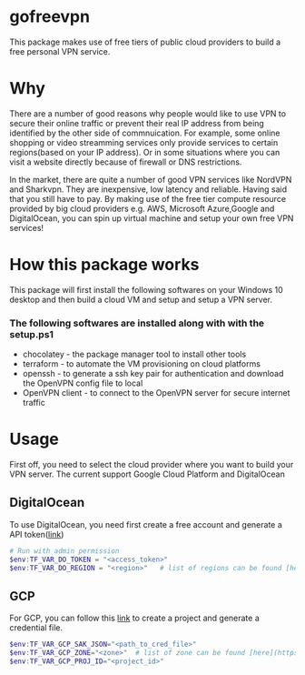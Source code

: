 # gofreevpn

This package makes use of free tiers of public cloud providers to build a free personal VPN service.

# Why

There are a number of good reasons why people would like to use VPN to secure their online traffic or prevent their real IP address from being identified by the other side of commnuication. For example, some online shopping or video streamming services only provide services to certain regions(based on your IP address). Or in some situations where you can visit a website directly because of firewall or DNS restrictions.

In the market, there are quite a number of good VPN services like NordVPN and Sharkvpn. They are inexpensive, low latency and reliable. Having said that you still have to pay. By making use of the free tier compute resource provided by big cloud providers e.g. AWS, Microsoft Azure,Google and DigitalOcean, you can spin up virtual machine and setup your own free VPN services!


# How this package works

This package will first install the following softwares on your Windows 10 desktop and then build a cloud VM and setup and setup a VPN server.

### The following softwares are installed along with with the setup.ps1

* chocolatey - the package manager tool to install other tools
* terraform - to automate the VM provisioning on cloud platforms
* openssh - to generate a ssh key pair for authentication and download the OpenVPN config file to local
* OpenVPN client - to connect to the OpenVPN server for secure internet traffic


# Usage
First off, you need to select the cloud provider where you want to build your VPN server. The current support Google Cloud Platform and DigitalOcean

## DigitalOcean
To use DigitalOcean, you need first create a free account and generate a API token([link](https://www.digitalocean.com/docs/api/create-personal-access-token/))

``` Powershell
# Run with admin permission
$env:TF_VAR_DO_TOKEN = "<access_token>"
$env:TF_VAR_DO_REGION = "<region>"   # list of regions can be found [here](https://www.digitalocean.com/docs/platform/availability-matrix/)
```

## GCP
For GCP, you can follow this [link](https://cloud.google.com/community/tutorials/getting-started-on-gcp-with-terraform) to create a project and generate a credential file.

``` Powershell
$env:TF_VAR_GCP_SAK_JSON="<path_to_cred_file>"
$env:TF_VAR_GCP_ZONE="<zone>"  # list of zone can be found [here](https://cloud.google.com/about/locations/)
$env:TF_VAR_GCP_PROJ_ID="<project_id>"
```